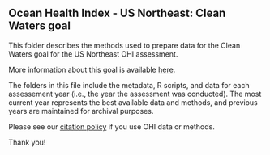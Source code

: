 ## Ocean Health Index - US Northeast: Clean Waters goal

This folder describes the methods used to prepare data for the Clean Waters goal for the US Northeast OHI assessment.

More information about this goal is available [here](http://ohi-science.org/goals/#clean-waters).

The folders in this file include the metadata, R scripts, and data for each assessement year (i.e., the year the assessment was conducted).  The most current year represents the best available data and methods, and previous years are maintained for archival purposes.

Please see our [citation policy](http://ohi-science.org/citation-policy/) if you use OHI data or methods.

Thank you!
